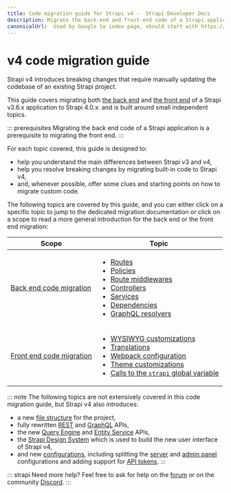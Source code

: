 ```yaml
---
title: Code migration guide for Strapi v4 -  Strapi Developer Docs
description: Migrate the back-end and front-end code of a Strapi application from v3.6.x to v4.0.x with step-by-step instructions
canonicalUrl:  Used by Google to index page, should start with https://docs.strapi.io/ — delete this comment when done paste final URL here
---
```


<!-- TODO: update SEO -->

# v4 code migration guide

Strapi v4 introduces breaking changes that require manually updating the codebase of an existing Strapi project.

This guide covers migrating both [the back end](/developer-docs/latest/update-migration-guides/migration-guides/v4/code/backend.md) and [the front end](/developer-docs/latest/update-migration-guides/migration-guides/v4/code/frontend.md) of a Strapi v3.6.x application to Strapi 4.0.x. and is built around small independent topics. 

::: prerequisites
Migrating the back end code of a Strapi application is a prerequisite to migrating the front end.
:::

For each topic covered, this guide is designed to:

* help you understand the main differences between Strapi v3 and v4,
* help you resolve breaking changes by migrating built-in code to Strapi v4,
* and, whenever possible, offer some clues and starting points on how to migrate custom code.

The following topics are covered by this guide, and you can either click on a specific topic to jump to the dedicated migration documentation or click on a scope to read a more general introduction for the back end or the front end migration:

| Scope                    | Topic                                                                                                                                      |
| ------------------------ | ------------------------------------------------------------------------------------------------------------------------------------------ |
| [Back end code migration](/developer-docs/latest/update-migration-guides/migration-guides/v4/code/backend.md)  | <ul><li>[Routes](/developer-docs/latest/update-migration-guides/migration-guides/v4/code/backend/routes.md)</li><li>[Policies](/developer-docs/latest/update-migration-guides/migration-guides/v4/code/backend/policies.md)</li><li>[Route middlewares](/developer-docs/latest/update-migration-guides/migration-guides/v4/code/backend/route-middlewares.md)</li><li>[Controllers](/developer-docs/latest/update-migration-guides/migration-guides/v4/code/backend/controllers.md)</li><li>[Services](/developer-docs/latest/update-migration-guides/migration-guides/v4/code/backend/services.md)</li><li>[Dependencies](/developer-docs/latest/update-migration-guides/migration-guides/v4/code/dependencies.md)</li><li>[GraphQL resolvers](/developer-docs/latest/update-migration-guides/migration-guides/v4/code/backend/graphql.md)</li></ul> |
| [Front end code migration](/developer-docs/latest/update-migration-guides/migration-guides/v4/code/frontend.md) | <ul><li>[WYSIWYG customizations](/developer-docs/latest/update-migration-guides/migration-guides/v4/code/frontend/wysiwyg.md)</li><li>[Translations](/developer-docs/latest/update-migration-guides/migration-guides/v4/code/frontend/translations.md)</li><li>[Webpack configuration](/developer-docs/latest/update-migration-guides/migration-guides/v4/code/frontend/webpack.md)</li><li>[Theme customizations](/developer-docs/latest/update-migration-guides/migration-guides/v4/code/frontend/theming.md)</li><li>[Calls to the `strapi` global variable](/developer-docs/latest/update-migration-guides/migration-guides/v4/code/frontend/strapi-global.md)</li></ul> |

::: note
The following topics are not extensively covered in this code migration guide, but Strapi v4 also introduces:

* a new [file structure](/developer-docs/latest/setup-deployment-guides/file-structure.md) for the project,
* fully rewritten [REST](/developer-docs/latest/developer-resources/database-apis-reference/rest-api.md) and [GraphQL](/developer-docs/latest/developer-resources/database-apis-reference/graphql-api.md) APIs,
* the new [Query Engine](/developer-docs/latest/developer-resources/database-apis-reference/query-engine-api.md) and [Entity Service](/developer-docs/latest/developer-resources/database-apis-reference/entity-service-api.md) APIs,
* the [Strapi Design System](https://design-system.strapi.io/) which is used to build the new user interface of Strapi v4,
* and new [configurations](/developer-docs/latest/setup-deployment-guides/configurations.md), including splitting the [server](/developer-docs/latest/setup-deployment-guides/configurations/required/server.md) and [admin panel](/developer-docs/latest/setup-deployment-guides/configurations/required/admin-panel.md) configurations and adding support for [API tokens](/developer-docs/latest/setup-deployment-guides/configurations/optional/api-tokens.md).
:::

::: strapi Need more help?
Feel free to ask for help on the [forum](https://forum.strapi.io/) or on the community [Discord](https://discord.strapi.io).
:::
